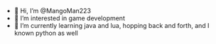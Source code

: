 - 👋 Hi, I’m @MangoMan223
- 👀 I’m interested in game development
- 🌱 I’m currently learning java and lua, hopping back and forth, and I known python as well
<!---
MangoMan223/MangoMan223 is a ✨ special ✨ repository because its `README.md` (this file) appears on your GitHub profile.
You can click the Preview link to take a look at your changes.
--->
